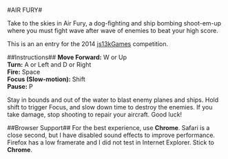 #AIR FURY#

Take to the skies in Air Fury, a dog-fighting and ship bombing shoot-em-up where you must fight wave after wave of enemies to beat your high score.

This is an an entry for the 2014 [js13kGames](http://js13kgames.com) competition.

##Instructions##
**Move Forward:** W or Up  
**Turn:** A or Left and D or Right  
**Fire:** Space  
**Focus (Slow-motion):** Shift  
**Pause:** P  

Stay in bounds and out of the water to blast enemy planes and ships. Hold shift to trigger Focus, and slow down time to destroy the enemies.  If you take damage, stop shooting to repair your aircraft. Good luck!

##Browser Support##
For the best experience, use **Chrome**. Safari is a close second, but I have disabled sound effects to improve performance. Firefox has a low framerate and I did not test in Internet Explorer. Stick to **Chrome**.